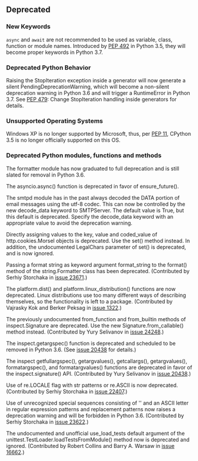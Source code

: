 ## Deprecated
### New Keywords
`async` and `await` are not recommended to be used as variable, class, function or module names. Introduced by [PEP 492](https://www.python.org/dev/peps/pep-0492) in Python 3.5, they will become proper keywords in Python 3.7.

### Deprecated Python Behavior
Raising the StopIteration exception inside a generator will now generate a silent PendingDeprecationWarning, which will become a non-silent deprecation warning in Python 3.6 and will trigger a RuntimeError in Python 3.7. See [PEP 479](https://www.python.org/dev/peps/pep-0479): Change StopIteration handling inside generators for details.

### Unsupported Operating Systems
Windows XP is no longer supported by Microsoft, thus, per [PEP 11](https://www.python.org/dev/peps/pep-0011), CPython 3.5 is no longer officially supported on this OS.

### Deprecated Python modules, functions and methods
The formatter module has now graduated to full deprecation and is still slated for removal in Python 3.6.

The asyncio.async() function is deprecated in favor of ensure_future().

The smtpd module has in the past always decoded the DATA portion of email messages using the utf-8 codec. This can now be controlled by the new decode_data keyword to SMTPServer. The default value is True, but this default is deprecated. Specify the decode_data keyword with an appropriate value to avoid the deprecation warning.

Directly assigning values to the key, value and coded_value of http.cookies.Morsel objects is deprecated. Use the set() method instead. In addition, the undocumented LegalChars parameter of set() is deprecated, and is now ignored.

Passing a format string as keyword argument format_string to the format() method of the string.Formatter class has been deprecated. (Contributed by Serhiy Storchaka in [issue 23671](https://bugs.python.org/issue23671).)

The platform.dist() and platform.linux_distribution() functions are now deprecated. Linux distributions use too many different ways of describing themselves, so the functionality is left to a package. (Contributed by Vajrasky Kok and Berker Peksag in [issue 1322](https://bugs.python.org/issue1322).)

The previously undocumented from_function and from_builtin methods of inspect.Signature are deprecated. Use the new Signature.from_callable() method instead. (Contributed by Yury Selivanov in [issue 24248](https://bugs.python.org/issue24248).)

The inspect.getargspec() function is deprecated and scheduled to be removed in Python 3.6. (See [issue 20438](https://bugs.python.org/issue20438) for details.)

The inspect getfullargspec(), getargvalues(), getcallargs(), getargvalues(), formatargspec(), and formatargvalues() functions are deprecated in favor of the inspect.signature() API. (Contributed by Yury Selivanov in [issue 20438](https://bugs.python.org/issue20438).)

Use of re.LOCALE flag with str patterns or re.ASCII is now deprecated. (Contributed by Serhiy Storchaka in [issue 22407](https://bugs.python.org/issue22407).)

Use of unrecognized special sequences consisting of '\' and an ASCII letter in regular expression patterns and replacement patterns now raises a deprecation warning and will be forbidden in Python 3.6. (Contributed by Serhiy Storchaka in [issue 23622](https://bugs.python.org/issue23622).)

The undocumented and unofficial use_load_tests default argument of the unittest.TestLoader.loadTestsFromModule() method now is deprecated and ignored. (Contributed by Robert Collins and Barry A. Warsaw in [issue 16662](https://bugs.python.org/issue16662).)
